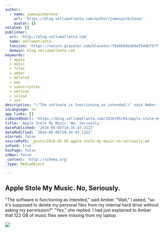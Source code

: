 ```yaml
---
author:
  - name: jamespinkstone
    url: 'https://blog.vellumatlanta.com/author/jamespinkstone/'
    avatar: {}
related: []
publisher:
  url: 'http://blog.vellumatlanta.com'
  name: vellumatlanta
  favicon: 'https://secure.gravatar.com/blavatar/f8e0b68ea8de5544b757f10d4ed25fc6?s=16'
  domain: blog.vellumatlanta.com
keywords:
  - apple
  - music
  - files
  - amber
  - deleted
  - wav
  - subscription
  - version
  - icloud
  - use
description: "\"The software is functioning as intended,\" said Amber. \"Wait,\" I asked, \"so it's supposed to delete my personal files from my internal hard drive without asking my permission?\" \"Yes,\" she replied. I had just explained to Amber that 122 GB of music files were missing from my laptop."
inLanguage: en
app_links: []
isBasedOnUrl: 'https://blog.vellumatlanta.com/2016/05/04/apple-stole-my-music-no-seriously/'
title: 'Apple Stole My Music. No, Seriously.'
datePublished: '2016-05-05T18:35:47.312Z'
dateModified: '2016-05-05T18:34:42.132Z'
starred: false
sourcePath: _posts/2016-05-05-apple-stole-my-music-no-seriously.md
inFeed: true
hasPage: false
inNav: false
_context: 'http://schema.org'
_type: MediaObject

---
```

<article style=""><h1>Apple Stole My Music. No, Seriously.</h1><p>"The software is functioning as intended," said Amber. "Wait," I asked, "so it's supposed to delete my personal files from my internal hard drive without asking my permission?" "Yes," she replied. I had just explained to Amber that 122 GB of music files were missing from my laptop.</p><img src="https://vellumatlanta.files.wordpress.com/2016/05/adobestock_86477554.jpeg?w=676" /></article>